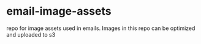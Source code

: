 # email-image-assets
repo for image assets used in emails. Images in this repo can be optimized and uploaded to s3
